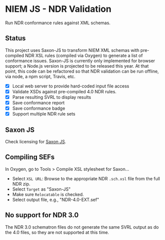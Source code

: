 
# NIEM JS - NDR Validation

Run NDR conformance rules against XML schemas.

## Status

This project uses Saxon-JS to transform NIEM XML schemas with pre-compiled NDR XSL rules (compiled via Oxygen) to generate a list of conformance issues.  Saxon-JS is currently only implemented for browser support; a Node.js version is projected to be released this year.  At that point, this code can be refactored so that NDR validation can be run offline, via node, a npm script, Travis, etc.

- [x] Local web server to provide hard-coded input file access
- [x] Validate XSDs against pre-compiled 4.0 NDR rules.
- [x] Parse resulting SVRL to display results
- [x] Save conformance report
- [x] Save conformance badge
- [x] Support multiple NDR rule sets

## Saxon JS

Check licensing for [Saxon JS](http://www.saxonica.com/saxon-js/index.xml).

## Compiling SEFs

In Oxygen, go to Tools > Compile XSL stylesheet for Saxon...

- Select `XSL URL`: Browse to the appropriate NDR `.sch.xsl` file from the full NDR zip.
- Select `Target` as "Saxon-JS"
- Make sure `Relocatable` is checked.
- Select output file, e.g., "NDR-4.0-EXT.sef"

## No support for NDR 3.0

The NDR 3.0 schematron files do not generate the same SVRL output as do the 4.0 files, so they are not supported at this time.
